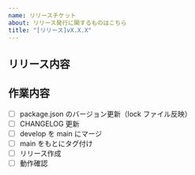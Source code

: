 ```yaml
---
name: リリースチケット
about: リリース発行に関するものはこちら
title: "[リリース]vX.X.X"
---
```


## リリース内容
<!-- Issue 番号をリストで一覧 -->

## 作業内容
- [ ] package.json のバージョン更新（lock ファイル反映）
- [ ] CHANGELOG 更新
- [ ] develop を main にマージ
- [ ] main をもとにタグ付け
- [ ] リリース作成
- [ ] 動作確認
